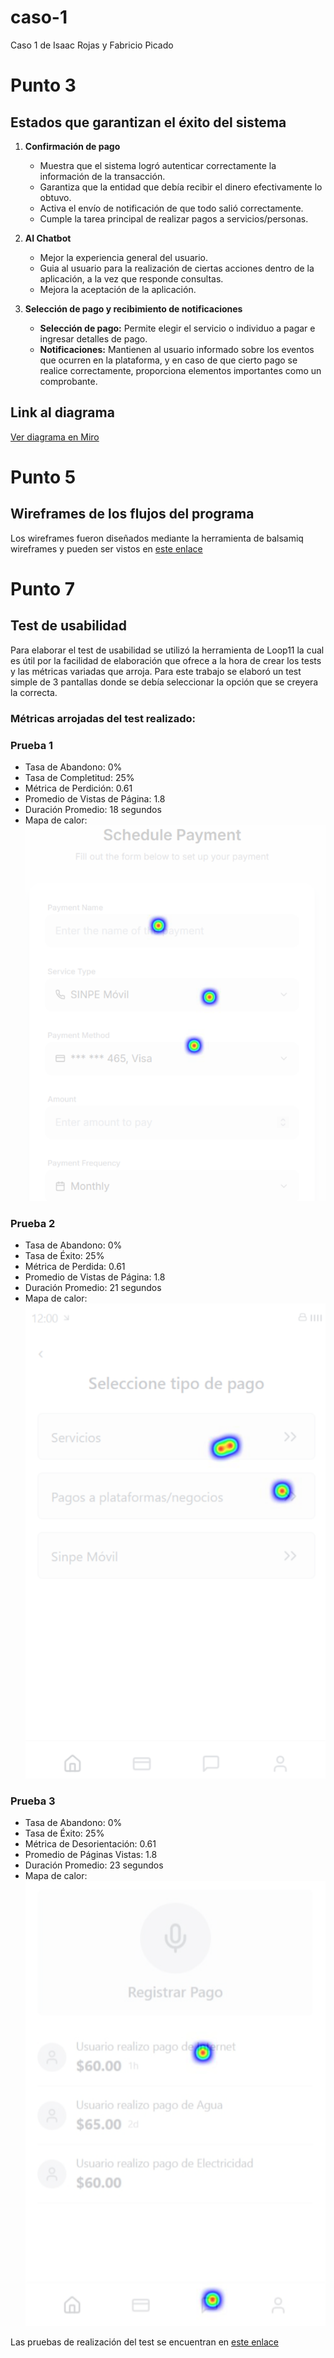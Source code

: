# caso-1
Caso 1 de Isaac Rojas y Fabricio Picado

# Punto 3

## Estados que garantizan el éxito del sistema

1. **Confirmación de pago**
   - Muestra que el sistema logró autenticar correctamente la información de la transacción.
   - Garantiza que la entidad que debía recibir el dinero efectivamente lo obtuvo.
   - Activa el envío de notificación de que todo salió correctamente.
   - Cumple la tarea principal de realizar pagos a servicios/personas.

2. **AI Chatbot**
   - Mejor la experiencia general del usuario.
   - Guia al usuario para la realización de ciertas acciones dentro de la aplicación, a la vez que responde consultas.
   - Mejora la aceptación de la aplicación.

3. **Selección de pago y recibimiento de notificaciones**
   - **Selección de pago:** Permite elegir el servicio o individuo a pagar e ingresar detalles de pago.
   - **Notificaciones:** Mantienen al usuario informado sobre los eventos que ocurren en la plataforma, y en caso de que cierto pago se realice correctamente, proporciona elementos importantes como un comprobante.


## Link al diagrama
[Ver diagrama en Miro](https://miro.com/welcomeonboard/bUlTTCtKa2NxMjEvZVBocjMwc3Z3MTRQTGJwaVIzMURnN0xqa1pQaUZha1p2eTdkby9oUjlLSHhXRkVwMXlkdGN1Ry82bW1JS1FFZ01DcEpTTldZUHRWSkpRVGVPTy9VTTdNbEdSU3Y0UFdzUFFzVkx2UlJESzdCbWQrSEJ1K2FnbHpza3F6REdEcmNpNEFOMmJXWXBBPT0hdjE=?share_link_id=915577554788)

# Punto 5

## Wireframes de los flujos del programa 
Los wireframes fueron diseñados mediante la herramienta de balsamiq wireframes y pueden ser vistos en [este enlace](https://balsamiq.cloud/s886ckw/p4yflua)

# Punto 7

## Test de usabilidad 
Para elaborar el test de usabilidad se utilizó la herramienta de Loop11 la cual es útil por la facilidad de elaboración que ofrece a la hora de crear los tests y las métricas variadas que arroja. Para este trabajo se elaboró un test simple de 3 pantallas donde se debía seleccionar la opción que se creyera la correcta. 

### Métricas arrojadas del test realizado: 

### Prueba 1
* Tasa de Abandono: 0%
* Tasa de Completitud: 25%
* Métrica de Perdición: 0.61
* Promedio de Vistas de Página: 1.8
* Duración Promedio: 18 segundos
* Mapa de calor: 
![imagen](Captura%20de%20pantalla%202025-03-08%20101210.png "Mapa de calor pantalla 1")

### Prueba 2
* Tasa de Abandono: 0%
* Tasa de Éxito: 25%
* Métrica de Perdida: 0.61
* Promedio de Vistas de Página: 1.8
* Duración Promedio: 21 segundos
* Mapa de calor: 
![imagen](Captura%20de%20pantalla%202025-03-08%20101258.png "Mapa de calor pantalla 2")

### Prueba 3
* Tasa de Abandono: 0%
* Tasa de Éxito: 25%
* Métrica de Desorientación: 0.61
* Promedio de Páginas Vistas: 1.8
* Duración Promedio: 23 segundos
* Mapa de calor: 
![imagen](Captura%20de%20pantalla%202025-03-08%20101334.png "Mapa de calor pantalla 3")

Las pruebas de realización del test se encuentran en [este enlace](https://drive.google.com/drive/folders/1kW1eZKgdyHGIhh1i9sFpl0NrcPK6391l?usp=sharing)
